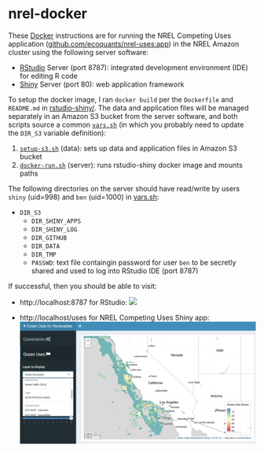# nrel-docker

These [Docker](https://www.docker.com/what-docker) instructions are for running the NREL Competing Uses application ([github.com/ecoquants/nrel-uses:app](https://github.com/ecoquants/nrel-uses/tree/master/app)) in the NREL Amazon cluster using the following server software:

- [RStudio](https://www.rstudio.com/products/rstudio/) Server (port 8787): integrated development environment (IDE) for editing R code
- [Shiny](https://shiny.rstudio.com) Server (port 80): web application framework

To setup the docker image, I ran `docker build` per the `Dockerfile` and `README.md` in [rstudio-shiny/](https://github.com/ecoquants/nrel-docker/tree/master/rstudio-shiny). The data and application files will be managed separately in an Amazon S3 bucket from the server software, and both scripts source a common [`vars.sh`](./blob/master/vars.sh) (in which you probably need to update the `DIR_S3` variable definition):

1. [`setup-s3.sh`](./setup-s3.sh) (data): sets up data and application files in Amazon S3 bucket
2. [`docker-run.sh`](./docker-run.sh) (server): runs rstudio-shiny docker image and mounts paths

The following directories on the server should have read/write by users `shiny` (uid=998) and `ben` (uid=1000) in [vars.sh](https://github.com/ecoquants/nrel-docker/blob/master/nrel-docker.sh):

  - `DIR_S3`
    - `DIR_SHINY_APPS`
    - `DIR_SHINY_LOG`
    - `DIR_GITHUB`
    - `DIR_DATA`
    - `DIR_TMP`
    - `PASSWD`: text file containgin password for user `ben` to be secretly shared and used to log into RStudio IDE (port 8787)

If successful, then you should be able to visit:

- http://localhost:8787 for RStudio:
  ![](https://assets.digitalocean.com/tutorial_images/kobMKpU.png)

- http://localhost/uses for NREL Competing Uses Shiny app:
  ![](https://github.com/ecoquants/nrel-uses/raw/master/app/images/app_screen.png)  
  